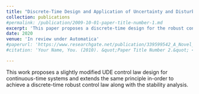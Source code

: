 ```yaml
---
title: "Discrete-Time Design and Application of Uncertainty and Disturbance Estimator"
collection: publications
#permalink: /publication/2009-10-01-paper-title-number-1.md
excerpt: 'This paper proposes a discrete-time design for the robust control technique of Uncertainty and Disturbance Estimator (UDE), with studies on applications to real-world systems. Despite the ease of implementation of discrete-time strategies, almost all prior work on UDE is for designing continuous-time control laws, with no general, complete research for discrete-time design. To design an appropriate discrete-time control law, a novel digital filter similar to the original analog filter for disturbance estimation is designed, a discrete-time error-based control law is derived, and a detailed stability analysis is provided. However, most real-world, physical systems are nonlinear and continuous-time in nature. Thus, the techniques of sampling and digital-analog (D/A) conversion are used, enabling the control of linear, time-invariant as well as a class of nonlinear, continuous-time systems using discrete-time UDE. The considered nonlinear system is for the phenomenon of wing-rock motion. Simulations are performed for the proposed techniques, and results indicate highly accurate stabilization and tracking performance, with excellent disturbance rejection. In particular, it is seen that the proposed control law is less sensitive to initial conditions when compared to the original continuous-time UDE law.'
date: 2020
venue: 'In review under Automatica'
#paperurl: 'https://www.researchgate.net/publication/339599542_A_Novel_Approach_to_Design_Single-Phase_Cycloconverter_Using_SiC_MOSFET_and_its_Performance_Analysis_over_IGBT'
#citation: 'Your Name, You. (2010). &quot;Paper Title Number 2.&quot; <i>Journal 1</i>. 1(2).'

---
```

This work proposes a slightly modified UDE control law design for continuous-time systems and extends the same principle in-order to achieve a discrete-time robust control law along with the stability analysis.



